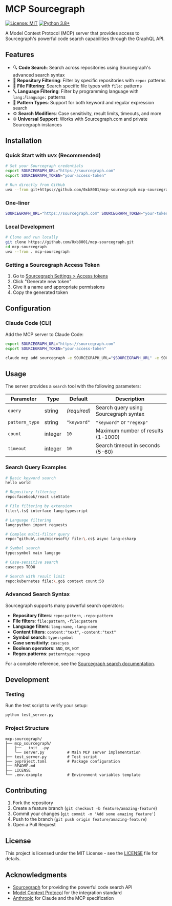 # MCP Sourcegraph

[![License: MIT](https://img.shields.io/badge/License-MIT-yellow.svg)](https://opensource.org/licenses/MIT)
[![Python 3.8+](https://img.shields.io/badge/python-3.8+-blue.svg)](https://www.python.org/downloads/)

A Model Context Protocol (MCP) server that provides access to Sourcegraph's powerful code search capabilities through the GraphQL API.

## Features

- 🔍 **Code Search**: Search across repositories using Sourcegraph's advanced search syntax
- 🎯 **Repository Filtering**: Filter by specific repositories with `repo:` patterns
- 📁 **File Filtering**: Search specific file types with `file:` patterns  
- 🔤 **Language Filtering**: Filter by programming language with `lang:`/`language:` patterns
- 🔧 **Pattern Types**: Support for both keyword and regular expression search
- ⚙️ **Search Modifiers**: Case sensitivity, result limits, timeouts, and more
- 🌐 **Universal Support**: Works with Sourcegraph.com and private Sourcegraph instances

## Installation

### Quick Start with uvx (Recommended)

```bash
# Set your Sourcegraph credentials
export SOURCEGRAPH_URL="https://sourcegraph.com"
export SOURCEGRAPH_TOKEN="your-access-token"

# Run directly from GitHub
uvx --from git+https://github.com/0xb8001/mcp-sourcegraph mcp-sourcegraph
```

### One-liner
```bash
SOURCEGRAPH_URL="https://sourcegraph.com" SOURCEGRAPH_TOKEN="your-token" uvx --from git+https://github.com/0xb8001/mcp-sourcegraph mcp-sourcegraph
```

### Local Development

```bash
# Clone and run locally
git clone https://github.com/0xb8001/mcp-sourcegraph.git
cd mcp-sourcegraph
uvx --from . mcp-sourcegraph
```

### Getting a Sourcegraph Access Token

1. Go to [Sourcegraph Settings > Access tokens](https://sourcegraph.com/settings/tokens)
2. Click "Generate new token"
3. Give it a name and appropriate permissions
4. Copy the generated token

## Configuration

### Claude Code (CLI)

Add the MCP server to Claude Code:

```bash
export SOURCEGRAPH_URL="https://sourcegraph.com"
export SOURCEGRAPH_TOKEN="your-access-token"

claude mcp add sourcegraph -e SOURCEGRAPH_URL="$SOURCEGRAPH_URL" -e SOURCEGRAPH_TOKEN="$SOURCEGRAPH_TOKEN" -- uvx --from git+https://github.com/0xb8001/mcp-sourcegraph mcp-sourcegraph
```

## Usage

The server provides a `search` tool with the following parameters:

| Parameter | Type | Default | Description |
|-----------|------|---------|-------------|
| `query` | string | *(required)* | Search query using Sourcegraph syntax |
| `pattern_type` | string | `"keyword"` | `"keyword"` or `"regexp"` |
| `count` | integer | `10` | Maximum number of results (1-1000) |
| `timeout` | integer | `10` | Search timeout in seconds (5-60) |

### Search Query Examples

```bash
# Basic keyword search
hello world

# Repository filtering  
repo:facebook/react useState

# File filtering by extension
file:\.ts$ interface lang:typescript

# Language filtering
lang:python import requests

# Complex multi-filter query
repo:^github\.com/microsoft/ file:\.cs$ async lang:csharp

# Symbol search
type:symbol main lang:go

# Case-sensitive search
case:yes TODO

# Search with result limit
repo:kubernetes file:\.go$ context count:50
```

### Advanced Search Syntax

Sourcegraph supports many powerful search operators:

- **Repository filters**: `repo:pattern`, `-repo:pattern`
- **File filters**: `file:pattern`, `-file:pattern`
- **Language filters**: `lang:name`, `-lang:name`
- **Content filters**: `content:"text"`, `-content:"text"`
- **Symbol search**: `type:symbol`
- **Case sensitivity**: `case:yes`
- **Boolean operators**: `AND`, `OR`, `NOT`
- **Regex patterns**: `patterntype:regexp`

For a complete reference, see the [Sourcegraph search documentation](https://docs.sourcegraph.com/code_search/reference/queries).

## Development

### Testing

Run the test script to verify your setup:

```bash
python test_server.py
```

### Project Structure

```
mcp-sourcegraph/
├── mcp_sourcegraph/
│   ├── __init__.py
│   └── server.py          # Main MCP server implementation
├── test_server.py         # Test script
├── pyproject.toml         # Package configuration
├── README.md
├── LICENSE
└── .env.example           # Environment variables template
```

## Contributing

1. Fork the repository
2. Create a feature branch (`git checkout -b feature/amazing-feature`)
3. Commit your changes (`git commit -m 'Add some amazing feature'`)
4. Push to the branch (`git push origin feature/amazing-feature`)
5. Open a Pull Request

## License

This project is licensed under the MIT License - see the [LICENSE](LICENSE) file for details.

## Acknowledgments

- [Sourcegraph](https://sourcegraph.com) for providing the powerful code search API
- [Model Context Protocol](https://modelcontextprotocol.io) for the integration standard
- [Anthropic](https://anthropic.com) for Claude and the MCP specification
